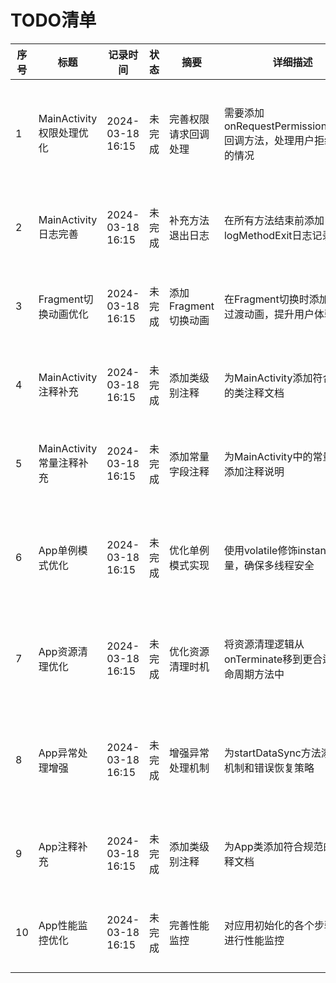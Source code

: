 # TODO清单

| 序号 | 标题 | 记录时间 | 状态 | 摘要 | 详细描述 | 备注 |
|------|------|----------|------|------|----------|------|
| 1 | MainActivity权限处理优化 | 2024-03-18 16:15 | 未完成 | 完善权限请求回调处理 | 需要添加onRequestPermissionsResult回调方法，处理用户拒绝权限的情况 | 健壮性问题/中等 |
| 2 | MainActivity日志完善 | 2024-03-18 16:15 | 未完成 | 补充方法退出日志 | 在所有方法结束前添加logMethodExit日志记录 | 日志规范/低 |
| 3 | Fragment切换动画优化 | 2024-03-18 16:15 | 未完成 | 添加Fragment切换动画 | 在Fragment切换时添加适当的过渡动画，提升用户体验 | 性能优化/低 |
| 4 | MainActivity注释补充 | 2024-03-18 16:15 | 未完成 | 添加类级别注释 | 为MainActivity添加符合规范的类注释文档 | 注释规范/低 |
| 5 | MainActivity常量注释补充 | 2024-03-18 16:15 | 未完成 | 添加常量字段注释 | 为MainActivity中的常量字段添加注释说明 | 注释规范/低 |
| 6 | App单例模式优化 | 2024-03-18 16:15 | 未完成 | 优化单例模式实现 | 使用volatile修饰instance变量，确保多线程安全 | 健壮性问题/中等 |
| 7 | App资源清理优化 | 2024-03-18 16:15 | 未完成 | 优化资源清理时机 | 将资源清理逻辑从onTerminate移到更合适的生命周期方法中 | 性能优化/中等 |
| 8 | App异常处理增强 | 2024-03-18 16:15 | 未完成 | 增强异常处理机制 | 为startDataSync方法添加重试机制和错误恢复策略 | 健壮性问题/中等 |
| 9 | App注释补充 | 2024-03-18 16:15 | 未完成 | 添加类级别注释 | 为App类添加符合规范的类注释文档 | 注释规范/低 |
| 10 | App性能监控优化 | 2024-03-18 16:15 | 未完成 | 完善性能监控 | 对应用初始化的各个步骤分别进行性能监控 | 性能优化/低 | 